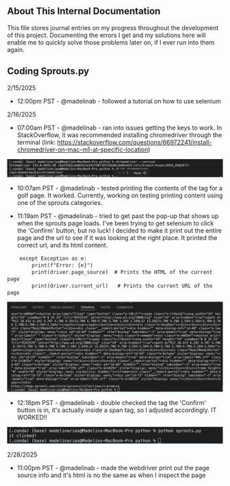 ## About This Internal Documentation
This file stores journal entries on my progress throughout the development of this project. Documenting the errors I get and my solutions here will enable me to quickly solve those problems later on, if I ever run into them again. 

## Coding Sprouts.py
2/15/2025 
- 12:00pm PST - @madelinab - followed a tutorial on how to use selenium

2/16/2025 
- 07:00am PST - @madelinab - ran into issues getting the keys to work. In StackOverflow, it was recommended installing chromedriver through the terminal (link: https://stackoverflow.com/questions/66972241/install-chromedriver-on-mac-m1-at-specific-location)

![chromedriver successfully installed](./images/chromedriver_installed.png)

- 10:07am PST - @madelinab - tested printing the contents of the <body> tag for a golf page. It worked. Currently, working on testing printing content using one of the sprouts categories.

- 11:19am PST - @madelinab - tried to get past the pop-up that shows up when the sprouts page loads. I've been trying to get selenium to click the 'Confirm' button, but no luck! I decided to make it print out the entire page and the url to see if it was looking at the right place. It printed the correct url, and its html content.

```
    except Exception as e:
        print(f"Error: {e}")
        print(driver.page_source)  # Prints the HTML of the current page
        print(driver.current_url)   # Prints the current URL of the page
```

![print statements](./images/printing_sprouts_html_content.png)

- 12:18pm PST - @madelinab - double checked the tag the 'Confirm' button is in, it's actually inside a span tag, so I adjusted accordingly. IT WORKED!!

![confirm button was clicked](./images/confirm_button_clicked.png)

2/28/2025
- 11:00pm PST - @madelinab - made the webdriver print out the page source info and it's html is no the same as when I inspect the page




    